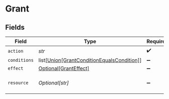# Grant


## Fields

| Field                                                                               | Type                                                                                | Required                                                                            | Description                                                                         | Example                                                                             |
| ----------------------------------------------------------------------------------- | ----------------------------------------------------------------------------------- | ----------------------------------------------------------------------------------- | ----------------------------------------------------------------------------------- | ----------------------------------------------------------------------------------- |
| `action`                                                                            | *str*                                                                               | :heavy_check_mark:                                                                  | N/A                                                                                 | entity-read                                                                         |
| `conditions`                                                                        | list[[Union[GrantConditionEqualsCondition]](../../models/shared/grantcondition.md)] | :heavy_minus_sign:                                                                  | N/A                                                                                 |                                                                                     |
| `effect`                                                                            | [Optional[GrantEffect]](../../models/shared/granteffect.md)                         | :heavy_minus_sign:                                                                  | N/A                                                                                 |                                                                                     |
| `resource`                                                                          | *Optional[str]*                                                                     | :heavy_minus_sign:                                                                  | N/A                                                                                 | entity:123:contact:f7c22299-ca72-4bca-8538-0a88eeefc947                             |